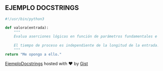 ## EJEMPLO DOCSTRINGS
```python
#!/usr/bin/python3

def valora(entrada):
    """
    Evalua aserciones lógicas en función de parámetros fundamentales e interpreta su contenido para emitir un juicio valorativo.
    
    El tiempo de proceso es independiente de la longitud de la entrada.
    """
return "Me opongo a ello."
```
[EjemploDocstrings](https://gist.github.com/psicobyte/038cabb8fef244a126ee#file-ejemplodocstrings-py) hosted with ❤ by [Gist](https://gist.github.com/)